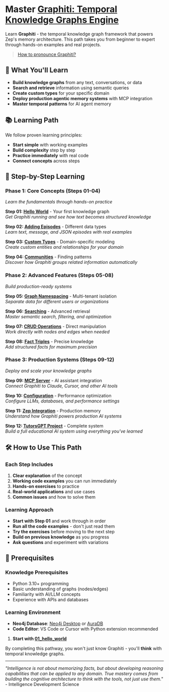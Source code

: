 # Master [Graphiti: Temporal Knowledge Graphs Engine](https://help.getzep.com/v3/graphiti/getting-started/welcome)

Learn **Graphiti** - the temporal knowledge graph framework that powers Zep's memory architecture. This path takes you from beginner to expert through hands-on examples and real projects.

> [How to pronounce Graphiti?](https://www.youtube.com/watch?v=sygRBjILDn8)

## 🎯 What You'll Learn

- **Build knowledge graphs** from any text, conversations, or data
- **Search and retrieve** information using semantic queries  
- **Create custom types** for your specific domain
- **Deploy production agentic memory systems** with MCP integration
- **Master temporal patterns** for AI agent memory

## 📚 Learning Path

We follow proven learning principles:
- **Start simple** with working examples
- **Build complexity** step by step
- **Practice immediately** with real code
- **Connect concepts** across steps

## 📖 Step-by-Step Learning

### **Phase 1: Core Concepts (Steps 01-04)**
*Learn the fundamentals through hands-on practice*

**Step 01: [Hello World](01_hello_world/)** - Your first knowledge graph  
*Get Graphiti running and see how text becomes structured knowledge*

**Step 02: [Adding Episodes](02_adding_episodes/)** - Different data types  
*Learn text, message, and JSON episodes with real examples*

**Step 03: [Custom Types](03_custom_types/)** - Domain-specific modeling  
*Create custom entities and relationships for your domain*

**Step 04: [Communities](04_communities/)** - Finding patterns  
*Discover how Graphiti groups related information automatically*

### **Phase 2: Advanced Features (Steps 05-08)**
*Build production-ready systems*

**Step 05: [Graph Namespacing](05_graph_namespacing/)** - Multi-tenant isolation  
*Separate data for different users or organizations*

**Step 06: [Searching](06_searching/)** - Advanced retrieval  
*Master semantic search, filtering, and optimization*

**Step 07: [CRUD Operations](07_crud_operations/)** - Direct manipulation  
*Work directly with nodes and edges when needed*

**Step 08: [Fact Triples](08_fact_triples/)** - Precise knowledge  
*Add structured facts for maximum precision*

### **Phase 3: Production Systems (Steps 09-12)**
*Deploy and scale your knowledge graphs*

**Step 09: [MCP Server](09_mcp_server/)** - AI assistant integration  
*Connect Graphiti to Claude, Cursor, and other AI tools*

**Step 10: [Configuration](10_configuration/)** - Performance optimization  
*Configure LLMs, databases, and performance settings*

**Step 11: [Zep Integration](11_zep_memory/)** - Production memory  
*Understand how Graphiti powers production AI systems*

**Step 12: [TutorsGPT Project](12_tutorsgpt_implementation/)** - Complete system  
*Build a full educational AI system using everything you've learned*

## 🛠️ How to Use This Path

### **Each Step Includes**
1. **Clear explanation** of the concept
2. **Working code examples** you can run immediately  
3. **Hands-on exercises** to practice
4. **Real-world applications** and use cases
5. **Common issues** and how to solve them

### **Learning Approach**
- **Start with Step 01** and work through in order
- **Run all the code examples** - don't just read them
- **Try the exercises** before moving to the next step
- **Build on previous knowledge** as you progress
- **Ask questions** and experiment with variations

## 🚀 Prerequisites

### **Knowledge Prerequisites**
- Python 3.10+ programming
- Basic understanding of graphs (nodes/edges)
- Familiarity with AI/LLM concepts
- Experience with APIs and databases

### **Learning Environment**
- **Neo4j Database**: [Neo4j Desktop](https://neo4j.com/download/) or [AuraDB](https://neo4j.com/cloud/aura/)
- **Code Editor**: VS Code or Cursor with Python extension recommended

1. **Start with [01_hello_world](01_hello_world/)** 

By completing this pathway, you won't just know Graphiti - you'll **think** with temporal knowledge graphs. 

---

*"Intelligence is not about memorizing facts, but about developing reasoning capabilities that can be applied to any domain. True mastery comes from building the cognitive architecture to think with the tools, not just use them."* - Intelligence Development Science
